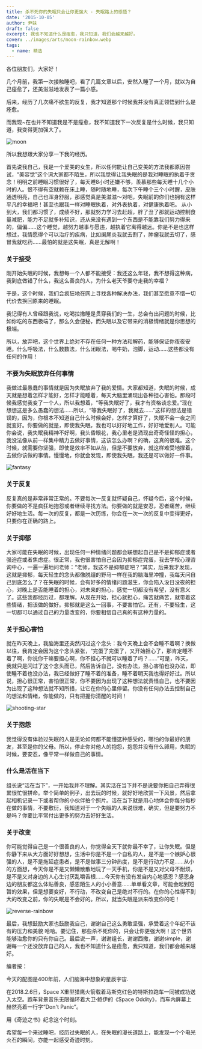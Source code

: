 ```yaml
---
title: 杀不死你的失眠只会让你更强大 - 失眠路上的感悟？
date: '2015-10-05'
author: 尹妹
draft: false
excerpt: 我也不知道什么是痊愈，我只知道，我们会越来越好。
cover: ../images/arts/moon-rainbow.webp
tags:
  - name: 精选
---
```


各位朋友们，大家好！

几个月前，我第一次接触睡吧，看了几篇文章以后，安然入睡了一个月，就以为自己痊愈了，还美滋滋地发表了一篇小感。

后来，经历了几次痛不欲生的反复，我才知道那个时候我并没有真正领悟到什么是痊愈。

而我现~在也并不知道我是不是痊愈，我不知道我下一次反复是什么时候，我只知道，我变得更加强大了。

![moon](../images/arts/moon-rainbow.webp)

所以我想跟大家分享一下我的经历。

首先说我自己，我是一个爱美的女生，所以任何能让自己变美的方法我都原因尝试，“美容觉”这个词大家都不陌生，所以我觉得让我失眠的是我对睡眠的执着于贪念！明明之前睡眠习惯很好了，每天睡8小时还嫌不够，羡慕那些每天睡十几个小时的人。恨不得有空就赖在床上睡，随时随地睡，每次下午睡个三个小时醒，皮肤通透明亮，自己也浑身舒服，那感觉真是美滋滋～对吧，失眠前的你们也拥有这样平凡的幸福吧！甚至也跟我一样对睡眠执着，对外表执着，对健康执着吧。   从小到大，我们都习惯了，成绩不好，那就努力学习去赶超，胖了丑了那就运动控制食量减肥，能力不足就多补知识，还从来没有遇到一个东西是不能靠我们努力得来的，偏偏……这个睡觉，越努力越事与愿违，越执着它离得越远。你是不是也这样想过，我情愿得个可以治疗的疾病，比如阑尾炎我就去割了，肿瘤我就去切了，感冒我就吃药……最怕的就是这失眠，真是无解啊！

### 关于接受

刚开始失眠的时候，我想每一个人都不能接受：我还这么年轻，我不想得这种病，我到底做错了什么，我这么善良的人，为什么老天爷要夺走我的幸福？

于是，这个时候，我们会疯狂地在网上寻找各种解决办法，我们甚至愿意不惜一切代价去换回原来的睡眠。

我记得有人曾经跟我说，吃喝拉撒睡是贯穿我们的一生，总会有出问题的时候，比如你吃的东西极端了，那么久会便秘，而失眠以及它带来的消极情绪就是你思想的极端。

所以，放弃吧，这个世界上绝对不存在任何一种方法和解药，能够保证你夜夜安睡。什么呼吸法，什么数数法，什么闭眼法，喝牛奶，泡脚，运动……这些都没有任何的作用！


### 不要为失眠放弃任何事情

我做过最愚蠢的事情就是因为失眠放弃了我的爱情。大家都知道，失眠的时候，成天就是想着怎样才能好，怎样才能睡着，每天大脑里涌现出各种担心害怕。那段时候我感觉我变了一个人，所以我想着，“等我失眠好了，我才有资格谈恋爱。”现在想想这是多么愚蠢的想法……所以，“等我失眠好了，我就去……”这样的想法是错误的，因为，你根本不知道自己什么时候会好，怎样才算好了，失眠不会一夜之间就变好。你要做的就是，即使我失眠，我也可以好好地工作，好好地爱别人。可能你会说，我失眠我精神不好啊，我头昏眼花，我心里老是涌现出奇奇怪怪的担心，我没法像从前一样集中精力去做好事情，这该怎么办啊？的确，这真的很难。这个时候，就需要你坚强，即使是效率不如从前，但是不要放弃，就这样难受地撑着，去做你该做的事情。慢慢地，你就会发现，即使我失眠，我还是可以做好一件事。 

![fantasy](../images/arts/fantasy-sword.webp)

### 关于反复

反复真的是非常非常正常的。不要每次一反复就怀疑自己，怀疑今后，这个时候，你要做的不是疯狂地抱怨或者继续寻找方法。你要做的就是安忍，忍者痛苦，继续好好地生活。每一次的反复，都是一次历练，你会在一次一次的反复中变得更好，只要你在正确的路上。

### 关于抑郁

大家可能在失眠的时候，出现任何一种情绪问题都会联想起自己是不是抑郁症或者强迫症或者焦虑症。很正常，我也很害怕自己会因为抑郁症完蛋，我去学校心理咨询中心，一遍一遍地问老师：“老师，我这不是抑郁症吧？”其实，后来我才发现，这就是抑郁，每天轻生的念头都像脱缰的野马一样在我的脑海里冲撞，我每天问自己到底怎么了？在失眠的时候，会有好多的情绪问题滋生，你会陷入没日没夜的担心，对晚上是否能睡着的担心，对未来的担心，感觉一切都没有希望，没有意义了。这些我都经历过，都理解。从现在开始，担心就担心，痛苦就痛苦，就带着这些情绪，把该做的做好。抑郁就是这么一回事，不要害怕它。还有，不要轻生，这一切都可以通过自己的力量改变的，你要相信自己真的有这种力量的。

### 关于担心害怕

就在昨天晚上，我脑海里还突然闪过这个念头：我今天晚上会不会睡不着啊？换做以往，我肯定会因为这个念头紧张，“完蛋了完蛋了，又开始担心了，那肯定睡不着了啊，你说你干嘛要担心啊，你不担心不就可以睡着了吗？……”可是，昨天，我就只是闪过了这个念头而已，然后告诉自己，没有办法，担心害怕也没办法，即使睡不着也没办法，我已经做好了睡不着的准备，睡不着明天我也得好好过。所以说，担心很正常，害怕很正常，你不要因为出现了这种想法就责怪自己，也不要因为出现了这种想法就不知所措，让它在你的心里停留。你没有任何办法去控制自己的想法和情绪，你能做的，只有把握你清醒的时间！

![shooting-star](../images/arts/shooting-star.webp)

### 关于抱怨

我觉得没有体验过失眠的人是无论如何都不能懂这种感受的，哪怕的你最好的朋友，甚至是你的父母。所以，停止你对他人的抱怨，抱怨并没有什么卵用，失眠的时候，要安忍，像平常一样做自己的事情。

### 什么是活在当下

组长说“活在当下”，一开始我并不理解。其实活在当下并不是说要你把自己弄得很累很忙很拼命。举个简单的例子，出去玩的时候，就好好地欣赏一下风景，然后拿起相机记录一下或者帮你的小伙伴拍个照片。活在当下就是用心地体会你每分每秒在做的事情，不要敷衍，我知道对于一个失眠的人来说很难，确实，但是要努力不是吗？你要比平常付出更多的努力去好好生活。

### 关于改变

你可能觉得自己是一个很善良的人，你觉得全天下就你最不幸了，让你失眠。但是你静下来从大方面好好想想，生活中你是不是一个自私的人，是不是一个嫉妒心很强的人，是不是拖延症患者，是不是做事三分钟热度，是不是行动力不足……从小的方面想，今天你是不是又懒懒散散地玩了一天手机，你是不是又对父母不耐烦，是不是又对身边的人心生讨厌乱嚼舌根……今天你有没有发自内心地感恩？感恩身边的朋友都这么体贴善良，感恩陌生人的小小善意……单单看文章，可能会起到短暂的效果，但是想要变好，不行动，不改变自己是绝对不行的。在你的心性得不到大的改变之前，你的失眠是不会好的。所以，就当失眠是派来改变你的吧！

![reverse-rainbow](../images/arts/reverse-rainbow.webp)

最后，我想鼓励大家也鼓励我自己，谢谢自己这么勇敢坚强，承受着这个年纪不该有的压力和美貌 哈哈。要记住，那些杀不死你的，只会让你更强大啊！这个世界能够治愈你的只有你自己。最后说一声，谢谢组长，谢谢西撒，谢谢simple，谢谢每一个还没放弃自己的人，我也不知道什么是痊愈，我只知道，我们都会越来越好。

编者按：

今天的配图是400年前，人们脑海中想象的星辰宇宙.

在2018.2.6日，Space X重型猎鹰火箭载着马斯克红色的特斯拉跑车一同被成功送入太空。跑车背景音乐无限循环着大卫·鲍伊的《Space Oddity》，而车内屏幕上赫然亮着一行字“Don't Panic”。

用《奇迹之书》纪念这个时刻。

希望每一个来过睡吧，经历过失眠的人，在失眠的漫长道路上，能发现一个个电光火石的瞬间，亦能一起感受奇迹时刻。

